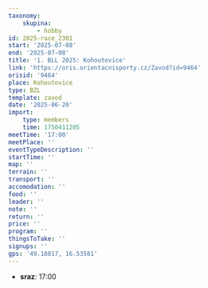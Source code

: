 ```yaml
---
taxonomy:
    skupina:
        - hobby
id: 2025-race_2301
start: '2025-07-08'
end: '2025-07-08'
title: '1. BLL 2025: Kohoutovice'
link: 'https://oris.orientacnisporty.cz/Zavod?id=9464'
orisid: '9464'
place: Kohoutovice
type: BZL
template: zavod
date: '2025-06-20'
import:
    type: members
    time: 1750411205
meetTime: '17:00'
meetPlace: ''
eventTypeDescription: ''
startTime: ''
map: ''
terrain: ''
transport: ''
accomodation: ''
food: ''
leader: ''
note: ''
return: ''
price: ''
program: ''
thingsToTake: ''
signups: ''
gps: '49.18817, 16.53581'
---
```


* **sraz**: 17:00
